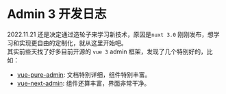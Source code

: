 # Admin 3 开发日志

2022.11.21
还是决定通过造轮子来学习新技术，原因是`nuxt 3.0` 刚刚发布，想学习和实现更自由的定制化，就从这里开始吧。  
其实前些天找了好多目前开源的 `vue 3` admin 框架，发现了几个特别好的，比如：  
- [vue-pure-admin](https://github.com/xiaoxian521/vue-pure-admin): 文档特别详细，组件特别丰富。  
- [vue-next-admin](https://github.com/lyt-Top/vue-next-admin): 组件还算丰富，界面非常干净。  
